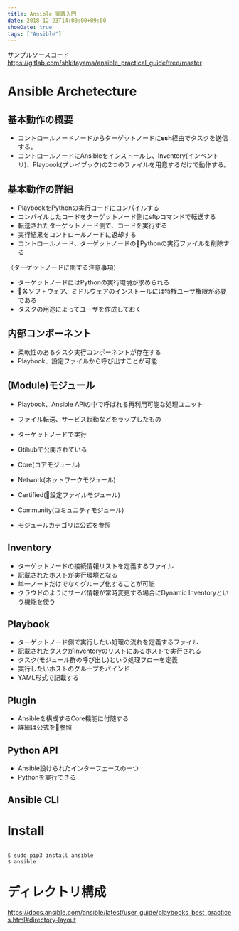 ```yaml
---
title: Ansible 実践入門
date: 2018-12-23T14:00:00+09:00
showDate: true
tags: ["Ansible"]
---
```


サンプルソースコード
https://gitlab.com/shkitayama/ansible_practical_guide/tree/master

# Ansible Archetecture
## 基本動作の概要
- コントロールノードノードからターゲットノードに**ssh**経由でタスクを送信する。
- コントロールノードにAnsibleをインストールし、Inventory(インベントリ)、Playbook(プレイブック)の2つのファイルを用意するだけで動作する。

## 基本動作の詳細
- PlaybookをPythonの実行コードにコンパイルする
- コンパイルしたコードをターゲットノード側にsftpコマンドで転送する
- 転送されたターゲットノード側で、コードを実行する
- 実行結果をコントロールノードに返却する
- コントロールノード、ターゲットノードのPythonの実行ファイルを削除する

（ターゲットノードに関する注意事項）  
- ターゲットノードにはPythonの実行環境が求められる
- 各ソフトウェア、ミドルウェアのインストールには特権ユーザ権限が必要である
- タスクの用途によってユーザを作成しておく

## 内部コンポーネント
- 柔軟性のあるタスク実行コンポーネントが存在する
- Playbook、設定ファイルから呼び出すことが可能

## (Module)モジュール
- Playbook、Ansible APIの中で呼ばれる再利用可能な処理ユニット
- ファイル転送、サービス起動などをラップしたもの
- ターゲットノードで実行
- Gtihubで公開されている

- Core(コアモジュール)
- Network(ネットワークモジュール)
- Certified(設定ファイルモジュール)
- Community(コミュニティモジュール)

- モジュールカテゴリは公式を参照

## Inventory
- ターゲットノードの接続情報リストを定義するファイル
- 記載されたホストが実行環境となる
- 単一ノードだけでなくグループ化することが可能
- クラウドのようにサーバ情報が常時変更する場合にDynamic Inventoryという機能を使う

## Playbook
- ターゲットノード側で実行したい処理の流れを定義するファイル
- 記載されたタスクがInventoryのリストにあるホストで実行される
- タスク(モジュール群の呼び出し)という処理フローを定義
- 実行したいホストのグループをバインド
- YAML形式で記載する

## Plugin
- Ansibleを構成するCore機能に付随する
- 詳細は公式を参照

## Python API
- Ansible設けられたインターフェースの一つ
- Pythonを実行できる

## Ansible CLI

# Install
```
```

```
$ sudo pip3 install ansible
$ ansible
```

# ディレクトリ構成
https://docs.ansible.com/ansible/latest/user_guide/playbooks_best_practices.html#directory-layout
